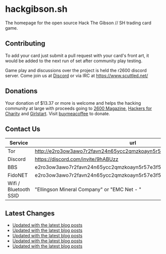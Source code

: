 # hackgibson.sh
The homepage for the open source Hack The Gibson // SH trading card game.


## Contributing

To add your card just submit a pull request with your card's front art, it would be added to the next run of set after community play testing.

Game play and discussions over the project is held the r2600 discord server. Come join us at [Discord](https://discord.com/invite/9hABUzz) or via IRC at https://www.scuttled.net/


## Donations

Your donation of $13.37 or more is welcome and helps the hacking community at large with proceeds going to [2600 Magazine](https://2600.com/), [Hackers for Charity](https://hackersforcharity.org) and [Girlstart](https://girlstart.org).  Visit [buymeacoffee](https://www.buymeacoffee.com/hackgibson.sh) to donate.


## Contact Us

Service | url
-|-
Tor | http://e2ro3ow3awo7r2favn24n65ycc2qmzkoayn5r57e3f56nvjwdcgg32ad.onion
Discord | https://discord.com/invite/9hABUzz
BBS | e2ro3ow3awo7r2favn24n65ycc2qmzkoayn5r57e3f56nvjwdcgg32ad.onion:23
FidoNET | e2ro3ow3awo7r2favn24n65ycc2qmzkoayn5r57e3f56nvjwdcgg32ad.onion:24554
Wifi / Bluetooth SSID | "Ellingson Mineral Company" or "EMC Net - <fidonet address>"

## Latest Changes
<!-- BLOG-POST-LIST:START -->
- [Updated with the latest blog posts](https://github.com/DFW2600/hackgibson.sh/commit/1a834a6d17db5d53f92fcd4d6d8e419bd25bffa6)
- [Updated with the latest blog posts](https://github.com/DFW2600/hackgibson.sh/commit/bf6e36bdb0352df747b133eafe619a443b1ad33a)
- [Updated with the latest blog posts](https://github.com/DFW2600/hackgibson.sh/commit/9f42741c9e0e9f602fa3bf4345fce3ec036b38af)
- [Updated with the latest blog posts](https://github.com/DFW2600/hackgibson.sh/commit/4bab36417bedc0b1f67b75fada7a6c5d86540534)
- [Updated with the latest blog posts](https://github.com/DFW2600/hackgibson.sh/commit/3412f2cd18b91d6352d2bd16b0d86480a9499769)
<!-- BLOG-POST-LIST:END -->
